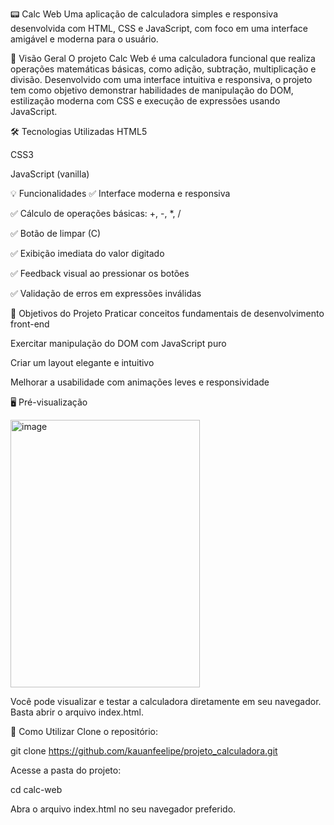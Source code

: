 📟 Calc Web
Uma aplicação de calculadora simples e responsiva desenvolvida com HTML, CSS e JavaScript, com foco em uma interface amigável e moderna para o usuário.

🔎 Visão Geral
O projeto Calc Web é uma calculadora funcional que realiza operações matemáticas básicas, como adição, subtração, multiplicação e divisão. Desenvolvido com uma interface intuitiva e responsiva, o projeto tem como objetivo demonstrar habilidades de manipulação do DOM, estilização moderna com CSS e execução de expressões usando JavaScript.

🛠️ Tecnologias Utilizadas
HTML5

CSS3

JavaScript (vanilla)

💡 Funcionalidades
✅ Interface moderna e responsiva

✅ Cálculo de operações básicas: +, -, *, /

✅ Botão de limpar (C)

✅ Exibição imediata do valor digitado

✅ Feedback visual ao pressionar os botões

✅ Validação de erros em expressões inválidas

🎯 Objetivos do Projeto
Praticar conceitos fundamentais de desenvolvimento front-end

Exercitar manipulação do DOM com JavaScript puro

Criar um layout elegante e intuitivo

Melhorar a usabilidade com animações leves e responsividade

🖥️ Pré-visualização

<img width="303" height="428" alt="image" src="https://github.com/user-attachments/assets/8ddefcd7-d098-4114-96c0-2140ddd2762b" />




Você pode visualizar e testar a calculadora diretamente em seu navegador. Basta abrir o arquivo index.html.

🚀 Como Utilizar
Clone o repositório:

git clone https://github.com/kauanfeelipe/projeto_calculadora.git


Acesse a pasta do projeto:

cd calc-web


Abra o arquivo index.html no seu navegador preferido.
